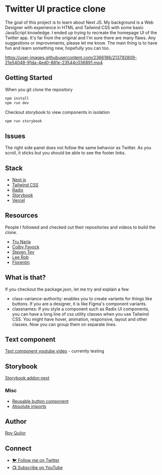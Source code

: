 # Twitter UI practice clone

The goal of this project is to learn about Next JS. My background is a Web Designer with experience in HTML and Tailwind CSS with some basic JavaScript knowledge. I ended up trying to recreate the homepage UI of the Twitter app. It's far from the original and I'm sure there are many flaws. Any suggestions or improvements, please let me know. The main thing is to have fun and learn something new, hopefully you can too.

https://user-images.githubusercontent.com/2366186/213792809-21e54048-91da-4ed0-881e-23544c036891.mp4

## Getting Started

When you git clone the repository
```bash
npm install
npm run dev
```

Checkout storybook to view components in isolation
```bash
npm run storybook
```

## Issues
The right side panel does not follow the same behavior as Twitter. As you scroll, it sticks but you should be able to see the footer links.

## Stack
- [Next.js](https://nextjs.org/)
- [Tailwind CSS](https://tailwindcss.com/)
- [Radix](https://www.radix-ui.com/)
- [Storybook](https://storybook.js.org/)
- [Vercel](https://vercel.com/)

## Resources

People I followed and checked out their repositories and videos to build the clone.

- [Tru Narla](https://github.com/tnarla)
- [Colby Fayock](https://github.com/colbyfayock)
- [Steven Tey](https://github.com/steven-tey)
- [Lee Rob](https://github.com/leerob)
- [Florentin](https://github.com/ecklf)

## What is that?
If you checkout the package.json, let me try and explain a few
- class-variance-authority: enables you to create variants for things like buttons. If you are a designer, it is like Figma's component variants.
- classnames: If you style a component such as Radix UI components, you can have a long line of css utility classes when you use Tailwind CSS. You might have hover, animation, responsive, layout and other classes. Now you can group them on separate lines.

## Text component

[Text component youtube video](https://www.youtube.com/watch?v=b1NEj8HG1yU) - currently testing

## Storybook

[Storybook addon next](https://storybook.js.org/addons/storybook-addon-next)

### Misc
- [Reusable button component](https://omkarkulkarni.vercel.app/snippets/reusable-button-component)
- [Absolute imports](https://omkarkulkarni.vercel.app/snippets/absolute-imports)

## Author

[Roy Quilor](https://github.com/royquilor)

## Connect

- [🐦 Follow me on Twitter](https://twitter.com/RoyQuilor)
- [📺 Subscribe on YouTube](https://www.youtube.com/c/readydesignerone)

